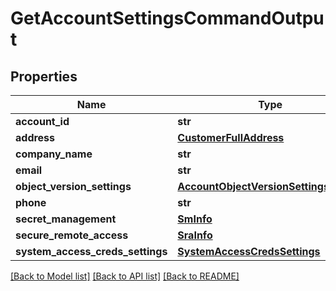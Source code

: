 # GetAccountSettingsCommandOutput

## Properties
Name | Type | Description | Notes
------------ | ------------- | ------------- | -------------
**account_id** | **str** |  | [optional] 
**address** | [**CustomerFullAddress**](CustomerFullAddress.md) |  | [optional] 
**company_name** | **str** |  | [optional] 
**email** | **str** |  | [optional] 
**object_version_settings** | [**AccountObjectVersionSettingsOutput**](AccountObjectVersionSettingsOutput.md) |  | [optional] 
**phone** | **str** |  | [optional] 
**secret_management** | [**SmInfo**](SmInfo.md) |  | [optional] 
**secure_remote_access** | [**SraInfo**](SraInfo.md) |  | [optional] 
**system_access_creds_settings** | [**SystemAccessCredsSettings**](SystemAccessCredsSettings.md) |  | [optional] 

[[Back to Model list]](../README.md#documentation-for-models) [[Back to API list]](../README.md#documentation-for-api-endpoints) [[Back to README]](../README.md)


